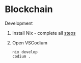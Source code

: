 # Blockchain

Development

1. Install Nix - complete all [steps](https://github.com/br4ch1st0chr0n3/flakes/blob/main/README/InstallNix.md)
2. Open VSCodium

   ```console
   nix develop
   codium .
   ```
